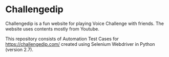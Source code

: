# Challengedip
Challengedip is a fun website for playing Voice Challenge with friends. The website uses contents mostly from Youtube.

This repository consists of Automation Test Cases for https://challengedip.com/ created using Selenium Webdriver in Python (version 2.7).
